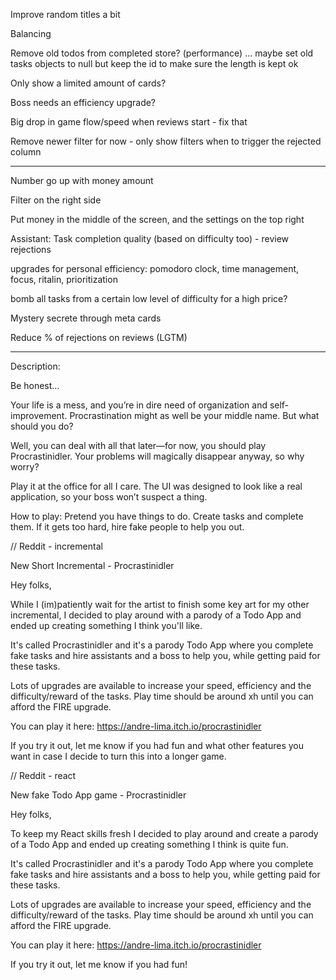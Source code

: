Improve random titles a bit

Balancing

Remove old todos from completed store? (performance)
... maybe set old tasks objects to null but keep the id to make sure the length is kept ok

Only show a limited amount of cards?

Boss needs an efficiency upgrade?

Big drop in game flow/speed when reviews start - fix that

Remove newer filter for now - only show filters when to trigger the rejected column

---

Number go up with money amount

Filter on the right side

Put money in the middle of the screen, and the settings on the top right

Assistant: Task completion quality (based on difficulty too) - review rejections

upgrades for personal efficiency: pomodoro clock, time management, focus, ritalin, prioritization

bomb all tasks from a certain low level of difficulty for a high price?

Mystery secrete through meta cards

Reduce % of rejections on reviews (LGTM)

---

Description:

Be honest...

Your life is a mess, and you’re in dire need of organization and self-improvement. Procrastination might as well be your middle name. But what should you do?

Well, you can deal with all that later—for now, you should play Procrastinidler. Your problems will magically disappear anyway, so why worry?

Play it at the office for all I care. The UI was designed to look like a real application, so your boss won’t suspect a thing.

How to play: Pretend you have things to do. Create tasks and complete them. If it gets too hard, hire fake people to help you out.

// Reddit - incremental

New Short Incremental - Procrastinidler

Hey folks,

While I (im)patiently wait for the artist to finish some key art for my other incremental, I decided to play around with a parody of a Todo App and ended up creating something I think you'll like.

It's called Procrastinidler and it's a parody Todo App where you complete fake tasks and hire assistants and a boss to help you, while getting paid for these tasks.

Lots of upgrades are available to increase your speed, efficiency and the difficulty/reward of the tasks. Play time should be around xh until you can afford the FIRE upgrade.

You can play it here: https://andre-lima.itch.io/procrastinidler

If you try it out, let me know if you had fun and what other features you want in case I decide to turn this into a longer game.

// Reddit - react

New fake Todo App game - Procrastinidler

Hey folks,

To keep my React skills fresh I decided to play around and create a parody of a Todo App and ended up creating something I think is quite fun.

It's called Procrastinidler and it's a parody Todo App where you complete fake tasks and hire assistants and a boss to help you, while getting paid for these tasks.

Lots of upgrades are available to increase your speed, efficiency and the difficulty/reward of the tasks. Play time should be around xh until you can afford the FIRE upgrade.

You can play it here: https://andre-lima.itch.io/procrastinidler

If you try it out, let me know if you had fun!
